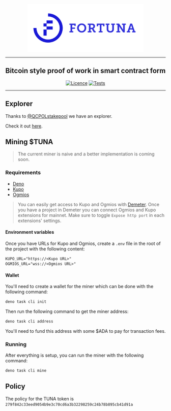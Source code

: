 <div align="center">
<picture>
  <source media="(prefers-color-scheme: dark)" srcset="https://raw.githubusercontent.com/aiken-lang/fortuna/main/static/assets/logo_white/Fortuna_circle_horizontal.png">
  <source media="(prefers-color-scheme: light)" srcset="https://raw.githubusercontent.com/aiken-lang/fortuna/main/static/assets/logo_razzy_blue/Fortuna_circle_horizontal.png">
  <img alt="Fortuna" src="https://raw.githubusercontent.com/aiken-lang/fortuna/main/static/assets/logo_razzy_blue/Fortuna_circle_horizontal.png" height="150">
</picture>
<hr />
    <h2 align="center" style="border-bottom: none">Bitcoin style proof of work in smart contract form</h2>

[![Licence](https://img.shields.io/github/license/aiken-lang/fortuna)](https://github.com/aiken-lang/fortuna/blob/main/LICENSE)
[![Tests](https://github.com/aiken-lang/fortuna/actions/workflows/tests.yml/badge.svg?branch=main)](https://github.com/aiken-lang/fortuna/actions/workflows/tests.yml)

<hr/>
</div>

## Explorer

Thanks to [@QCPOLstakepool](https://github.com/QCPOLstakepool) we have an explorer.

Check it out [here](https://fortuna-explorer.stakepool.quebec/home).

## Mining $TUNA

> The current miner is naive and a better implementation is coming soon.

### Requirements

- [Deno](https://deno.land/manual@v1.36.3/getting_started/installation)
- [Kupo](https://cardanosolutions.github.io/kupo/)
- [Ogmios](https://github.com/CardanoSolutions/ogmios)

> You can easily get access to Kupo and Ogmios with
> [Demeter](https://demeter.run). Once you have a project in Demeter you can
> connect Ogmios and Kupo extensions for mainnet. Make sure to toggle
> `Expose http port` in each extensions' settings.

#### Environment variables

Once you have URLs for Kupo and Ogmios, create a `.env` file in the root of the
project with the following content:

```
KUPO_URL="https://<Kupo URL>"
OGMIOS_URL="wss://<Ogmios URL>"
```

#### Wallet

You'll need to create a wallet for the miner which can be done with the
following command:

```sh
deno task cli init
```

Then run the following command to get the miner address:

```sh
deno task cli address
```

You'll need to fund this address with some $ADA to pay for transaction fees.

### Running

After everything is setup, you can run the miner with the following command:

```sh
deno task cli mine
```

## Policy

The policy for the TUNA token is
`279f842c33eed9054b9e3c70cd6a3b32298259c24b78b895cb41d91a`
